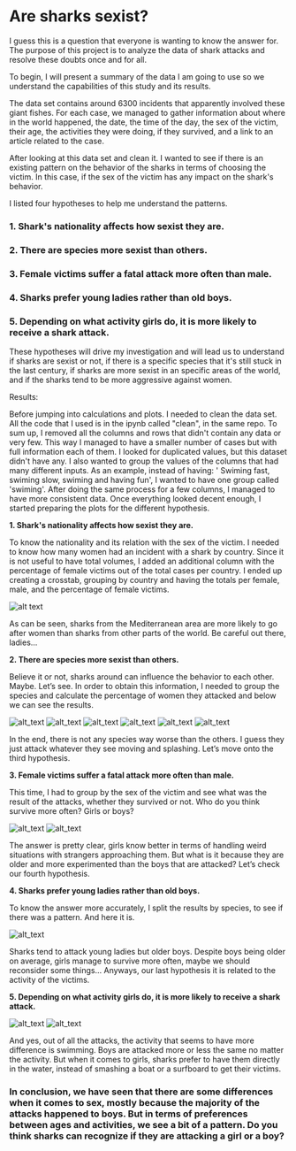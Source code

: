 # Are sharks sexist?


I guess this is a question that everyone is wanting to know the answer for. 
The purpose of this project is to analyze the data of shark attacks and resolve these doubts once and for all.

To begin, I will present a summary of the data I am going to use so we understand the capabilities of this study and its results.

The data set contains around 6300 incidents that apparently involved these giant fishes. For each case, we managed to gather information about where in the world happened, the date, the time of the day, the sex of the victim, their age, the activities they were doing, if they survived, and a link to an article related to the case.

After looking at this data set and clean it. I wanted to see if there is an existing pattern on the behavior of the sharks in terms of choosing the victim. In this case, if the sex of the victim has any impact on the shark's behavior.

I listed four hypotheses to help me understand the patterns.

### 1. Shark's nationality affects how sexist they are.

### 2. There are species more sexist than others. 

### 3. Female victims suffer a fatal attack more often than male.
	
### 4. Sharks prefer young ladies rather than old boys.

### 5. Depending on what activity girls do, it is more likely to receive a shark attack.


These hypotheses will drive my investigation and will lead us to understand if sharks are sexist or not, if there is a specific species that it's still stuck in the last century, if sharks are more sexist in an specific areas of the world, and if the sharks tend
to be more aggressive against women. 


Results:

Before jumping into calculations and plots. I needed to clean the data set. All the code that I used is in the ipynb called "clean", in the same repo.
To sum up, I removed all the columns and rows that didn't contain any data or very few. This way I managed to have a smaller number of cases but with full information each of them.
I looked for duplicated values, but this dataset didn't have any. 
I also wanted to group the values of the columns that had many different inputs. As an example, instead of having: ' Swiming fast, swiming slow, swiming and having fun', I wanted to have one group called 'swiming'. After doing the same process for a few columns, I managed to have more consistent data.
Once everything looked decent enough, I started preparing the plots for the different hypothesis.


 **1. Shark's nationality affects how sexist they are.**
 
To know the nationality and its relation with the sex of the victim. I needed to know how many women had an incident with a shark by country. Since it is not useful to have total volumes, I added an additional column with the percentage of female victims out of the total cases per country. I ended up creating a crosstab, grouping by country and having the totals per female, male, and the percentage of female victims. 

![alt text](https://github.com/SergiColl5/Data-cleaning-shark-attack/blob/main/images/country_sex.jpg?raw=true)

As can be seen, sharks from the Mediterranean area are more likely to go after women than sharks from other parts of the world. Be careful out there, ladies…

**2. There are species more sexist than others.**

Believe it or not, sharks around can influence the behavior to each other. Maybe. Let’s see.
In order to obtain this information, I needed to group the species and calculate the percentage of women they attacked and below we can see the results. 

![alt_text](https://github.com/SergiColl5/Data-cleaning-shark-attack/blob/main/images/hammerhead_shark.jpg?raw=true)
![alt_text](https://github.com/SergiColl5/Data-cleaning-shark-attack/blob/main/images/bull_shark.jpg?raw=true)
![alt_text](https://github.com/SergiColl5/Data-cleaning-shark-attack/blob/main/images/tiger_shark.jpg?raw=true)
![alt_text](https://github.com/SergiColl5/Data-cleaning-shark-attack/blob/main/images/white_shark.jpg?raw=true)
![alt_text](https://github.com/SergiColl5/Data-cleaning-shark-attack/blob/main/images/wobbegong_shark.jpg?raw=true)
![alt_text](https://github.com/SergiColl5/Data-cleaning-shark-attack/blob/main/images/species_not_confirmed.jpg?raw=true)

In the end, there is not any species way worse than the others. I guess they just attack whatever they see moving and splashing. Let’s move onto the third hypothesis.

**3. Female victims suffer a fatal attack more often than male.**

This time, I had to group by the sex of the victim and see what was the result of the attacks, whether they survived or not. Who do you think survive more often? Girls or boys?

![alt_text](https://github.com/SergiColl5/Data-cleaning-shark-attack/blob/main/images/F.jpg?raw=true)
![alt_text](https://github.com/SergiColl5/Data-cleaning-shark-attack/blob/main/images/M.jpg?raw=true)

The answer is pretty clear, girls know better in terms of handling weird situations with strangers approaching them. But what is it because they are older and more experimented than the boys that are attacked? Let’s check our fourth hypothesis.

**4. Sharks prefer young ladies rather than old boys.**

To know the answer more accurately, I split the results by species, to see if there was a pattern. And here it is.

![alt_text](https://github.com/SergiColl5/Data-cleaning-shark-attack/blob/main/images/species_age.jpg?raw=true)


Sharks tend to attack young ladies but older boys. Despite boys being older on average, girls manage to survive more often, maybe we should reconsider some things… Anyways, our last hypothesis it is related to the activity of the victims.


**5. Depending on what activity girls do, it is more likely to receive a shark attack.**

![alt_text](https://github.com/SergiColl5/Data-cleaning-shark-attack/blob/main/images/activity_female.jpg?raw=true)
![alt_text](https://github.com/SergiColl5/Data-cleaning-shark-attack/blob/main/images/activity_boys.png?raw=true)



And yes, out of all the attacks, the activity that seems to have more difference is swimming. Boys are attacked more or less the same no matter the activity. But when it comes to girls, sharks prefer to have them directly in the water, instead of smashing a boat or a surfboard to get their victims.

### In conclusion, we have seen that there are some differences when it comes to sex, mostly because the majority of the attacks happened to boys. But in terms of preferences between ages and activities, we see a bit of a pattern. Do you think sharks can recognize if they are attacking a girl or a boy?








